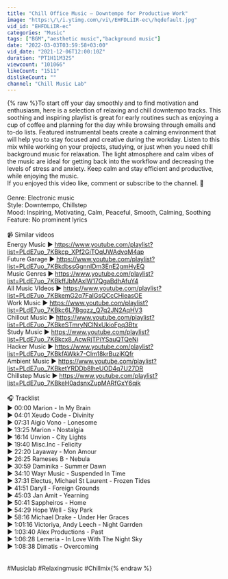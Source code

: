 ```yaml
---
title: "Chill Office Music — Downtempo for Productive Work"
image: "https:\/\/i.ytimg.com\/vi\/EHFDLiIR-ec\/hqdefault.jpg"
vid_id: "EHFDLiIR-ec"
categories: "Music"
tags: ["BGM","aesthetic music","background music"]
date: "2022-03-03T03:59:58+03:00"
vid_date: "2021-12-06T12:00:10Z"
duration: "PT1H11M32S"
viewcount: "101066"
likeCount: "1511"
dislikeCount: ""
channel: "Chill Music Lab"
---
```

{% raw %}To start off your day smoothly and to find motivation and enthusiasm, here is a selection of relaxing and chill downtempo tracks. This soothing and inspiring playlist is great for early routines such as enjoying a cup of coffee and planning for the day while browsing through emails and to-do lists. Featured instrumental beats create a calming environment that will help you to stay focused and creative during the workday. Listen to this mix while working on your projects, studying, or just when you need chill background music for relaxation. The light atmosphere and calm vibes of the music are ideal for getting back into the workflow and decreasing the levels of stress and anxiety. Keep calm and stay efficient and productive, while enjoying the music.<br />If you enjoyed this video like, comment or subscribe to the channel. 🙏<br /><br />Genre: Electronic music<br />Style: Downtempo, Chillstep<br />Mood: Inspiring, Motivating, Calm, Peaceful, Smooth, Calming, Soothing<br />Feature: No prominent lyrics<br /><br />📹 Similar videos<br />Energy Music ► <a rel="nofollow" target="blank" href="https://www.youtube.com/playlist?list=PLdE7uo_7KBkcp_XPf2GiTOqUWAdvqM4ap">https://www.youtube.com/playlist?list=PLdE7uo_7KBkcp_XPf2GiTOqUWAdvqM4ap</a><br />Future Garage ► <a rel="nofollow" target="blank" href="https://www.youtube.com/playlist?list=PLdE7uo_7KBkdbssGgnnIDm3EnE2gmHyEQ">https://www.youtube.com/playlist?list=PLdE7uo_7KBkdbssGgnnIDm3EnE2gmHyEQ</a><br />Music Genres ► <a rel="nofollow" target="blank" href="https://www.youtube.com/playlist?list=PLdE7uo_7KBkffJbMAxlW17QgaBdhAfuY4">https://www.youtube.com/playlist?list=PLdE7uo_7KBkffJbMAxlW17QgaBdhAfuY4</a><br />All Music VIdeos ► <a rel="nofollow" target="blank" href="https://www.youtube.com/playlist?list=PLdE7uo_7KBkemG2q7FaIGsQCcCHieasOE">https://www.youtube.com/playlist?list=PLdE7uo_7KBkemG2q7FaIGsQCcCHieasOE</a><br />Work Music ► <a rel="nofollow" target="blank" href="https://www.youtube.com/playlist?list=PLdE7uo_7KBkc6L7Bgqzz_Q7q2JN2AqHV3">https://www.youtube.com/playlist?list=PLdE7uo_7KBkc6L7Bgqzz_Q7q2JN2AqHV3</a><br />Chillout Music ► <a rel="nofollow" target="blank" href="https://www.youtube.com/playlist?list=PLdE7uo_7KBkeSTmryNClNxUkioFpq3Btx">https://www.youtube.com/playlist?list=PLdE7uo_7KBkeSTmryNClNxUkioFpq3Btx</a><br />Study Music ► <a rel="nofollow" target="blank" href="https://www.youtube.com/playlist?list=PLdE7uo_7KBkcx8_AcwRjTPiYSauQTQeNi">https://www.youtube.com/playlist?list=PLdE7uo_7KBkcx8_AcwRjTPiYSauQTQeNi</a><br />Hacker Music ► <a rel="nofollow" target="blank" href="https://www.youtube.com/playlist?list=PLdE7uo_7KBkfAWkk7-Clm18krBuziKQfr">https://www.youtube.com/playlist?list=PLdE7uo_7KBkfAWkk7-Clm18krBuziKQfr</a><br />Ambient Music ► <a rel="nofollow" target="blank" href="https://www.youtube.com/playlist?list=PLdE7uo_7KBketYRDDb8lheUOD4q7U27DR">https://www.youtube.com/playlist?list=PLdE7uo_7KBketYRDDb8lheUOD4q7U27DR</a><br />Chillstep Music ► <a rel="nofollow" target="blank" href="https://www.youtube.com/playlist?list=PLdE7uo_7KBkeH0adsnxZupMARfGxY6qik">https://www.youtube.com/playlist?list=PLdE7uo_7KBkeH0adsnxZupMARfGxY6qik</a><br /><br />🎧 Tracklist<br />► 00:00 Marion - In My Brain<br />► 04:01 Xeudo Code  - Divinity<br />► 07:31 Aigio Vono - Lonesome<br />► 13:25 Marion - Nostalgia<br />► 16:14 Unvion - City Lights<br />► 19:40 Misc.Inc - Felicity<br />► 22:20 Layaway - Mon Amour<br />► 26:25 Rameses B - Nebula<br />► 30:59 Daminika - Summer Dawn<br />► 34:10 Wayr Music - Suspended In Time<br />► 37:31 Electus, Michael St Laurent - Frozen Tides<br />► 41:51 Daryll - Foreign Grounds<br />► 45:03 Jan Amit - Yearning<br />► 50:41 Sappheiros - Home<br />► 54:29 Hope Well - Sky Park<br />► 58:16 Michael Drake - Under Her Graces<br />► 1:01:16 Victoriya, Andy Leech - Night Garrden<br />► 1:03:40 Alex Productions - Past<br />► 1:06:28 Lemeria - In Love With The Night Sky<br />► 1:08:38 Dimatis - Overcoming<br /><br /><br /> #Musiclab #Relaxingmusic #Chillmix{% endraw %}
